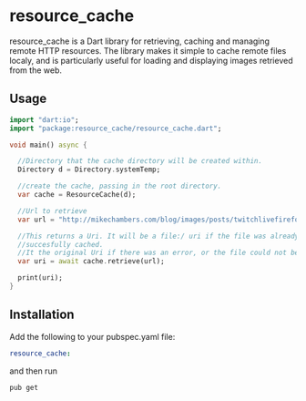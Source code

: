 # resource_cache

resource_cache is a Dart library for retrieving, caching and managing remote HTTP resources. The library makes it simple to cache remote files localy, and is particularly useful for loading and displaying images retrieved from the web.

## Usage

```dart
import "dart:io";
import "package:resource_cache/resource_cache.dart";

void main() async {

  //Directory that the cache directory will be created within.
  Directory d = Directory.systemTemp;

  //create the cache, passing in the root directory.
  var cache = ResourceCache(d);

  //Url to retrieve
  var url = "http://mikechambers.com/blog/images/posts/twitchlivefirefox/screenshot.png";

  //This returns a Uri. It will be a file:/ uri if the file was already cached, or
  //succesfully cached.
  //It the original Uri if there was an error, or the file could not be cached.
  var uri = await cache.retrieve(url);

  print(uri);
}
```

## Installation

Add the following to your pubspec.yaml file:

```yaml
resource_cache:
```

and then run

```
pub get
```